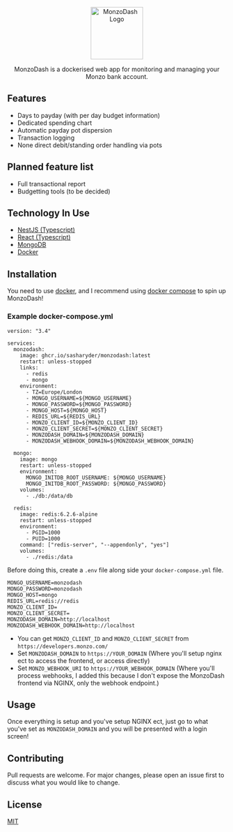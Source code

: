 <p align="center">
  <a href="https://github.com/SashaRyder/MonzoDash/ target="blank"><img src="https://raw.githubusercontent.com/SashaRyder/MonzoDash/master/client/src/components/AppBar/monzodash.png?raw=true" width="120" alt="MonzoDash Logo" /></a>
</p>

<p align="center">MonzoDash is a dockerised web app for monitoring and managing your Monzo bank account.</p>

## Features

- Days to payday (with per day budget information)
- Dedicated spending chart
- Automatic payday pot dispersion
- Transaction logging
- None direct debit/standing order handling via pots

## Planned feature list

- Full transactional report
- Budgetting tools (to be decided)

## Technology In Use

- [NestJS (Typescript)](https://docs.nestjs.com/)
- [React (Typescript)](https://reactjs.org/)
- [MongoDB](https://www.mongodb.com/)
- [Docker](https://www.docker.com/)

## Installation

You need to use [docker](https://docs.docker.com/get-started/), and I recommend using [docker compose](https://docs.docker.com/compose/) to spin up MonzoDash!

### Example docker-compose.yml

```
version: "3.4"

services:
  monzodash:
    image: ghcr.io/sasharyder/monzodash:latest
    restart: unless-stopped
    links:
      - redis
      - mongo
    environment:
      - TZ=Europe/London
      - MONGO_USERNAME=${MONGO_USERNAME}
      - MONGO_PASSWORD=${MONGO_PASSWORD}
      - MONGO_HOST=${MONGO_HOST}
      - REDIS_URL=${REDIS_URL}
      - MONZO_CLIENT_ID=${MONZO_CLIENT_ID}
      - MONZO_CLIENT_SECRET=${MONZO_CLIENT_SECRET}
      - MONZODASH_DOMAIN=${MONZODASH_DOMAIN}
      - MONZODASH_WEBHOOK_DOMAIN=${MONZODASH_WEBHOOK_DOMAIN}

  mongo:
    image: mongo
    restart: unless-stopped
    environment:
      MONGO_INITDB_ROOT_USERNAME: ${MONGO_USERNAME}
      MONGO_INITDB_ROOT_PASSWORD: ${MONGO_PASSWORD}
    volumes:
      - ./db:/data/db

  redis:
    image: redis:6.2.6-alpine
    restart: unless-stopped
    environment:
      - PGID=1000
      - PUID=1000
    command: ["redis-server", "--appendonly", "yes"]
    volumes:
      - ./redis:/data
```

Before doing this, create a `.env` file along side your `docker-compose.yml` file.

```
MONGO_USERNAME=monzodash
MONGO_PASSWORD=monzodash
MONGO_HOST=mongo
REDIS_URL=redis://redis
MONZO_CLIENT_ID=
MONZO_CLIENT_SECRET=
MONZODASH_DOMAIN=http://localhost
MONZODASH_WEBHOOK_DOMAIN=http://localhost
```

- You can get `MONZO_CLIENT_ID` and `MONZO_CLIENT_SECRET` from `https://developers.monzo.com/`
- Set `MONZODASH_DOMAIN` to `https://YOUR_DOMAIN` (Where you'll setup nginx ect to access the frontend, or access directly)
- Set `MONZO_WEBHOOK_URI` to `https://YOUR_WEBHOOK_DOMAIN` (Where you'll process webhooks, I added this because I don't expose the MonzoDash frontend via NGINX, only the webhook endpoint.)

## Usage

Once everything is setup and you've setup NGINX ect, just go to what you've set as `MONZODASH_DOMAIN` and you will be presented with a login screen!

## Contributing

Pull requests are welcome. For major changes, please open an issue first to discuss what you would like to change.

## License

[MIT](https://choosealicense.com/licenses/mit/)

